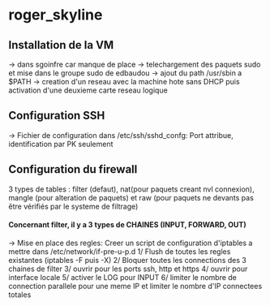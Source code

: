 # roger_skyline

## Installation de la VM
-> dans sgoinfre car manque de place
-> telechargement des paquets sudo et mise dans le groupe sudo de edbaudou
-> ajout du path /usr/sbin a $PATH
-> creation d'un reseau avec la machine hote sans DHCP puis activation d'une deuxieme carte reseau logique

## Configuration SSH
-> Fichier de configuration dans /etc/ssh/sshd_confg:
Port attribue, identification par PK seulement

## Configuration du firewall
3 types de tables : filter (defaut), nat(pour paquets creant nvl connexion), mangle (pour alteration de paquets) et raw (pour paquets ne devants pas être vérifiés par le systeme de filtrage)
#### Concernant filter, il y a 3 types de CHAINES (INPUT, FORWARD, OUT)
-> Mise en place des regles:
Creer un script de configuration d'iptables a mettre dans /etc/network/if-pre-u-p.d
1/ Flush de toutes les regles existantes (iptables -F puis -X)
2/ Bloquer toutes les connections des 3 chaines de filter
3/ ouvrir pour les ports ssh, http et https
4/ ouvrir pour interface locale
5/ activer le LOG pour INPUT
6/ limiter le nombre de connection parallele pour une meme IP et limiter le nombre d'IP connectees totales
